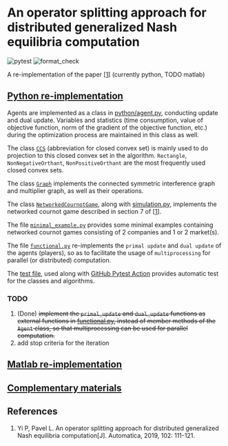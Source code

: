 # An operator splitting approach for distributed generalized Nash equilibria computation

![pytest](https://github.com/wenh06/dgne/actions/workflows/run-pytest.yml/badge.svg)
![format_check](https://github.com/wenh06/dgne/actions/workflows/check-formatting.yml/badge.svg)

A re-implementation of the paper \[[1](#ref1)\] (currently python, TODO matlab)


## [Python re-implementation](/python/)

Agents are implemented as a class in [python/agent.py](/python/agent.py), conducting update and dual update. Variables and statistics (time consumption, value of objective function, norm of the gradient of the objective function, etc.) during the optimization process are maintained in this class as well.

The class [`CCS`](/python/ccs.py) (abbreviation for closed convex set) is mainly used to do projection to this closed convex set in the algorithm. `Rectangle`, `NonNegativeOrthant`, `NonPositiveOrthant` are the most frequently used closed convex sets.

The class [`Graph`](/python/graph.py) implements the connected symmetric interference graph and multiplier graph, as well as their operations.

The class [`NetworkedCournotGame`](/python/networked_cournot_game.py), along with [simulation.py](/python/simulation.py), implements the networked cournot game described in section 7 of \[[1](#ref1)\].

The file [`minimal_example.py`](/python/minimal_example.py) provides some minimal examples containing networked cournot games consisting of 2 companies and 1 or 2 market(s).

The file [`functional.py`](/python/functional.py) re-implements the `primal update` and `dual update` of the agents (players), so as to facilitate the usage of `multiprocessing` for parallel (or distributed) computation.

The [test file](/python/docker_test.py), used along with [GitHub Pytest Action](https://github.com/wenh06/dgne/actions/workflows/run-pytest.yml) provides automatic test for the classes and algorithms.


### TODO
1. (Done) ~~implement the `primal_update` and `dual_update` functions as external functions in [functional.py](/python/functional.py), instead of member methods of the `Agent` class, so that multiprocessing can be used for parallel computation.~~
2. add stop criteria for the iteration


## [Matlab re-implementation](/matlab/)


## [Complementary materials](/tex/)


## References
1. <a name="ref1"></a> Yi P, Pavel L. An operator splitting approach for distributed generalized Nash equilibria computation[J]. Automatica, 2019, 102: 111-121.

